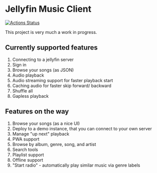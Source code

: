 # Jellyfin Music Client

[![Actions Status](https://github.com/MarkSFrancis/jellyfin-music-client/workflows/Build/badge.svg)](https://github.com/MarkSFrancis/jellyfin-music-client/actions)

This project is very much a work in progress.

## Currently supported features

1. Connecting to a jellyfin server
1. Sign in
1. Browse your songs (as JSON)
1. Audio playback
1. Audio streaming support for faster playback start
1. Caching audio for faster skip forward/ backward
1. Shuffle all
1. Gapless playback

## Features on the way

1. Browse your songs (as a nice UI)
1. Deploy to a demo instance, that you can connect to your own server
1. Manage "up next" playback
1. PWA support
1. Browse by album, genre, song, and artist
1. Search tools
1. Playlist support
1. Offline support
1. "Start radio" - automatically play similar music via genre labels
